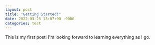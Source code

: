 ```yaml
---
layout: post
title: "Getting Started!"
date: 2022-03-25 13:07:00 -0000
categories: test
---
```

This is my first post! I'm looking forward to learning everything as I go. 
